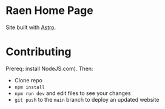 # Raen Home Page

Site built with [Astro](https://astro.build).

# Contributing

Prereq: install NodeJS.com). Then:

- Clone repo
- `npm install`
- `npm run dev` and edit files to see your changes
- `git push` to the `main` branch to deploy an updated website
